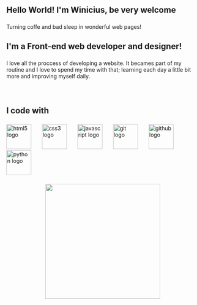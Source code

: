 <h2 align="left">Hello World! I'm Winicius, be very welcome</h2>

###

<p align="left">Turning coffe and bad sleep in wonderful web pages!</p>

###

<h2 align="left">I'm a Front-end web developer and designer!</h2>

###

<p align="left">I love all the proccess of developing a website. It becames part of my routine and I love to spend my time with that; learning each day a little bit more and improving myself daily.</p>

###

<br clear="both">

<h2 align="left">I code with</h2>

###

<div align="left">
  <img src="https://cdn.jsdelivr.net/gh/devicons/devicon/icons/html5/html5-original.svg" height="65" alt="html5 logo"  />
  <img width="20" />
  <img src="https://cdn.jsdelivr.net/gh/devicons/devicon/icons/css3/css3-original.svg" height="65" alt="css3 logo"  />
  <img width="20" />
  <img src="https://cdn.jsdelivr.net/gh/devicons/devicon/icons/javascript/javascript-original.svg" height="65" alt="javascript logo"  />
  <img width="20" />
  <img src="https://cdn.jsdelivr.net/gh/devicons/devicon/icons/git/git-original.svg" height="65" alt="git logo"  />
  <img width="20" />
  <img src="https://cdn.jsdelivr.net/gh/devicons/devicon/icons/github/github-original.svg" height="65" alt="github logo"  />
  <img width="20" />
  <img src="https://cdn.jsdelivr.net/gh/devicons/devicon/icons/python/python-original.svg" height="65" alt="python logo"  />
</div>

###

<div align="center">
  <img height="300" src="https://blogclarimdiario.wordpress.com/wp-content/uploads/2014/05/andrew-garfield-peter-parker-emma-stone-gwen-stacy-amazing-spider-man-2.jpg"  />
</div>

###
